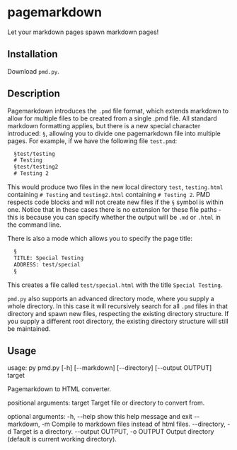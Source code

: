 # pagemarkdown
Let your markdown pages spawn markdown pages!

## Installation
Download `pmd.py`.

## Description
Pagemarkdown introduces the `.pmd` file format, which extends markdown to allow for multiple files to be created from a single .pmd file. All standard markdown formatting applies, but there is a new special character introduced: `§`, allowing you to divide one pagemarkdown file into multiple pages. For example, if we have the following file `test.pmd`:

```markdown
  §test/testing
  # Testing
  §test/testing2
  # Testing 2
```

This would produce two files in the new local directory `test`, `testing.html` containing `# Testing` and `testing2.html` containing `# Testing 2`. PMD respects code blocks and will not create new files if the `§` symbol is within one. Notice that in these cases there is no extension for these file paths - this is because you can specify whether the output will be `.md` or `.html` in the command line.

There is also a mode which allows you to specify the page title:

```markdown
  §
  TITLE: Special Testing
  ADDRESS: test/special
  §
```

This creates a file called `test/special.html` with the title `Special Testing`.

`pmd.py` also supports an advanced directory mode, where you supply a whole directory. In this case it will recursively search for all `.pmd` files in that directory and spawn new files, respecting the existing directory structure. If you supply a different root directory, the existing directory structure will still be maintained.

## Usage
usage: py pmd.py [-h] \[--markdown\] [--directory] \[--output OUTPUT\] target

Pagemarkdown to HTML converter.

positional arguments:
  target                Target file or directory to convert from.

optional arguments:
  -h, --help            show this help message and exit
  --markdown, -m        Compile to markdown files instead of html files.
  --directory, -d       Target is a directory.
  --output OUTPUT, -o OUTPUT
                        Output directory (default is current working directory).
